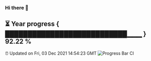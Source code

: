 ### Hi there 👋
⏳ Year progress { ███████████████████████████▁▁▁ } 92.22 %
---
⏰ Updated on Fri, 03 Dec 2021 14:54:23 GMT
![Progress Bar CI](https://github.com/liununu/liununu/workflows/Progress%20Bar%20CI/badge.svg)

